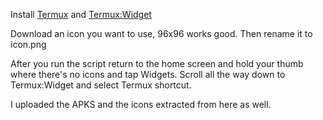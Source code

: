 Install [Termux](https://f-droid.org/en/packages/com.termux/) and [Termux:Widget](https://f-droid.org/en/packages/com.termux.widget/)

Download an icon you want to use, 96x96 works good. Then rename it to icon.png

After you run the script return to the home screen and hold your thumb where there's no icons and tap Widgets. Scroll all the way down to Termux:Widget and select Termux shortcut.

I uploaded the APKS and the icons extracted from here as well.
